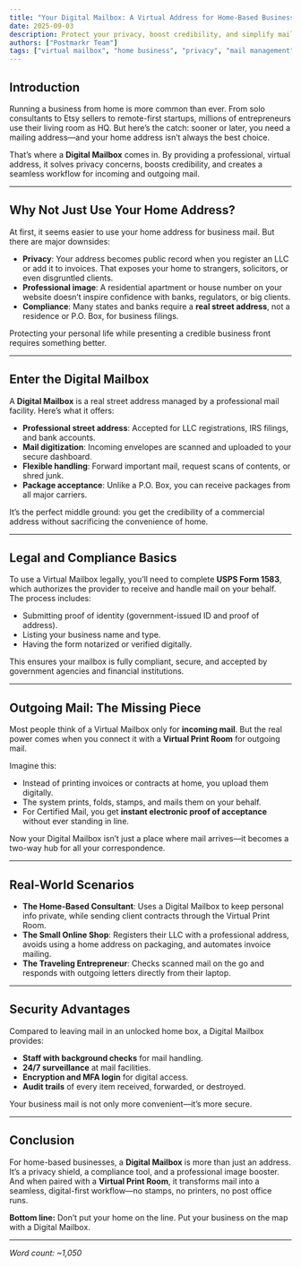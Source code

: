 ```yaml
---
title: "Your Digital Mailbox: A Virtual Address for Home-Based Business"
date: 2025-09-03
description: Protect your privacy, boost credibility, and simplify mail handling.
authors: ["Postmarkr Team"]
tags: ["virtual mailbox", "home business", "privacy", "mail management"]
---
```


## Introduction

Running a business from home is more common than ever. From solo consultants to Etsy sellers to remote-first startups, millions of entrepreneurs use their living room as HQ. But here’s the catch: sooner or later, you need a mailing address—and your home address isn’t always the best choice.  

That’s where a **Digital Mailbox** comes in. By providing a professional, virtual address, it solves privacy concerns, boosts credibility, and creates a seamless workflow for incoming and outgoing mail.  

---

## Why Not Just Use Your Home Address?

At first, it seems easier to use your home address for business mail. But there are major downsides:  

- **Privacy**: Your address becomes public record when you register an LLC or add it to invoices. That exposes your home to strangers, solicitors, or even disgruntled clients.  
- **Professional image**: A residential apartment or house number on your website doesn’t inspire confidence with banks, regulators, or big clients.  
- **Compliance**: Many states and banks require a **real street address**, not a residence or P.O. Box, for business filings.  

Protecting your personal life while presenting a credible business front requires something better.  

---

## Enter the Digital Mailbox

A **Digital Mailbox** is a real street address managed by a professional mail facility. Here’s what it offers:  

- **Professional street address**: Accepted for LLC registrations, IRS filings, and bank accounts.  
- **Mail digitization**: Incoming envelopes are scanned and uploaded to your secure dashboard.  
- **Flexible handling**: Forward important mail, request scans of contents, or shred junk.  
- **Package acceptance**: Unlike a P.O. Box, you can receive packages from all major carriers.  

It’s the perfect middle ground: you get the credibility of a commercial address without sacrificing the convenience of home.  

---

## Legal and Compliance Basics

To use a Virtual Mailbox legally, you’ll need to complete **USPS Form 1583**, which authorizes the provider to receive and handle mail on your behalf. The process includes:  

- Submitting proof of identity (government-issued ID and proof of address).  
- Listing your business name and type.  
- Having the form notarized or verified digitally.  

This ensures your mailbox is fully compliant, secure, and accepted by government agencies and financial institutions.  

---

## Outgoing Mail: The Missing Piece

Most people think of a Virtual Mailbox only for **incoming mail**. But the real power comes when you connect it with a **Virtual Print Room** for outgoing mail.  

Imagine this:  
- Instead of printing invoices or contracts at home, you upload them digitally.  
- The system prints, folds, stamps, and mails them on your behalf.  
- For Certified Mail, you get **instant electronic proof of acceptance** without ever standing in line.  

Now your Digital Mailbox isn’t just a place where mail arrives—it becomes a two-way hub for all your correspondence.  

---

## Real-World Scenarios

- **The Home-Based Consultant**: Uses a Digital Mailbox to keep personal info private, while sending client contracts through the Virtual Print Room.  
- **The Small Online Shop**: Registers their LLC with a professional address, avoids using a home address on packaging, and automates invoice mailing.  
- **The Traveling Entrepreneur**: Checks scanned mail on the go and responds with outgoing letters directly from their laptop.  

---

## Security Advantages

Compared to leaving mail in an unlocked home box, a Digital Mailbox provides:  

- **Staff with background checks** for mail handling.  
- **24/7 surveillance** at mail facilities.  
- **Encryption and MFA login** for digital access.  
- **Audit trails** of every item received, forwarded, or destroyed.  

Your business mail is not only more convenient—it’s more secure.  

---

## Conclusion

For home-based businesses, a **Digital Mailbox** is more than just an address. It’s a privacy shield, a compliance tool, and a professional image booster. And when paired with a **Virtual Print Room**, it transforms mail into a seamless, digital-first workflow—no stamps, no printers, no post office runs.  

**Bottom line:** Don’t put your home on the line. Put your business on the map with a Digital Mailbox.  

---
*Word count: ~1,050*
